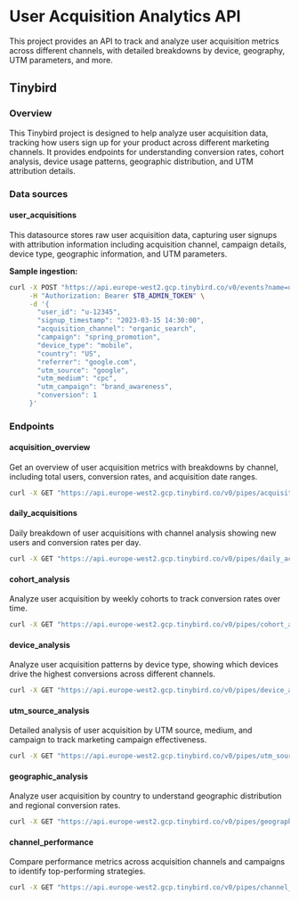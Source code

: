 
# User Acquisition Analytics API

This project provides an API to track and analyze user acquisition metrics across different channels, with detailed breakdowns by device, geography, UTM parameters, and more.

## Tinybird

### Overview

This Tinybird project is designed to help analyze user acquisition data, tracking how users sign up for your product across different marketing channels. It provides endpoints for understanding conversion rates, cohort analysis, device usage patterns, geographic distribution, and UTM attribution details.

### Data sources

#### user_acquisitions

This datasource stores raw user acquisition data, capturing user signups with attribution information including acquisition channel, campaign details, device type, geographic information, and UTM parameters.

**Sample ingestion:**

```bash
curl -X POST "https://api.europe-west2.gcp.tinybird.co/v0/events?name=user_acquisitions" \
     -H "Authorization: Bearer $TB_ADMIN_TOKEN" \
     -d '{
       "user_id": "u-12345",
       "signup_timestamp": "2023-03-15 14:30:00",
       "acquisition_channel": "organic_search",
       "campaign": "spring_promotion",
       "device_type": "mobile",
       "country": "US",
       "referrer": "google.com",
       "utm_source": "google",
       "utm_medium": "cpc",
       "utm_campaign": "brand_awareness",
       "conversion": 1
     }'
```

### Endpoints

#### acquisition_overview

Get an overview of user acquisition metrics with breakdowns by channel, including total users, conversion rates, and acquisition date ranges.

```bash
curl -X GET "https://api.europe-west2.gcp.tinybird.co/v0/pipes/acquisition_overview.json?token=$TB_ADMIN_TOKEN&start_date=2023-01-01 00:00:00&end_date=2023-12-31 23:59:59&channel=organic_search"
```

#### daily_acquisitions

Daily breakdown of user acquisitions with channel analysis showing new users and conversion rates per day.

```bash
curl -X GET "https://api.europe-west2.gcp.tinybird.co/v0/pipes/daily_acquisitions.json?token=$TB_ADMIN_TOKEN&start_date=2023-01-01 00:00:00&end_date=2023-12-31 23:59:59"
```

#### cohort_analysis

Analyze user acquisition by weekly cohorts to track conversion rates over time.

```bash
curl -X GET "https://api.europe-west2.gcp.tinybird.co/v0/pipes/cohort_analysis.json?token=$TB_ADMIN_TOKEN&start_date=2023-01-01 00:00:00&end_date=2023-12-31 23:59:59"
```

#### device_analysis

Analyze user acquisition patterns by device type, showing which devices drive the highest conversions across different channels.

```bash
curl -X GET "https://api.europe-west2.gcp.tinybird.co/v0/pipes/device_analysis.json?token=$TB_ADMIN_TOKEN&channel=social_media"
```

#### utm_source_analysis

Detailed analysis of user acquisition by UTM source, medium, and campaign to track marketing campaign effectiveness.

```bash
curl -X GET "https://api.europe-west2.gcp.tinybird.co/v0/pipes/utm_source_analysis.json?token=$TB_ADMIN_TOKEN&source=google"
```

#### geographic_analysis

Analyze user acquisition by country to understand geographic distribution and regional conversion rates.

```bash
curl -X GET "https://api.europe-west2.gcp.tinybird.co/v0/pipes/geographic_analysis.json?token=$TB_ADMIN_TOKEN"
```

#### channel_performance

Compare performance metrics across acquisition channels and campaigns to identify top-performing strategies.

```bash
curl -X GET "https://api.europe-west2.gcp.tinybird.co/v0/pipes/channel_performance.json?token=$TB_ADMIN_TOKEN&start_date=2023-01-01 00:00:00&end_date=2023-12-31 23:59:59"
```
